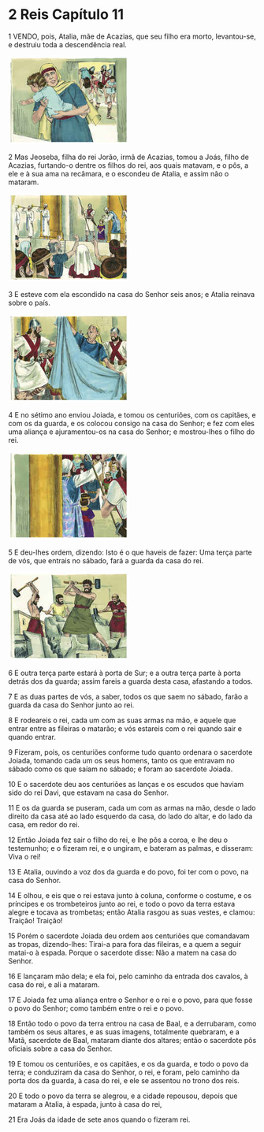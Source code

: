 # 2 Reis Capítulo 11

1	VENDO, pois, Atalia, mãe de Acazias, que seu filho era morto, levantou-se, e destruiu toda a descendência real.

![](.img/12_2Ki_11_01_RG.jpg)

2	Mas Jeoseba, filha do rei Jorão, irmã de Acazias, tomou a Joás, filho de Acazias, furtando-o dentre os filhos do rei, aos quais matavam, e o pôs, a ele e à sua ama na recâmara, e o escondeu de Atalia, e assim não o mataram.

![](.img/12_2Ki_11_02_RG.jpg)

3	E esteve com ela escondido na casa do Senhor seis anos; e Atalia reinava sobre o país.

![](.img/12_2Ki_11_03_RG.jpg)

4	E no sétimo ano enviou Joiada, e tomou os centuriões, com os capitães, e com os da guarda, e os colocou consigo na casa do Senhor; e fez com eles uma aliança e ajuramentou-os na casa do Senhor; e mostrou-lhes o filho do rei.

![](.img/12_2Ki_11_04_RG.jpg)

5	E deu-lhes ordem, dizendo: Isto é o que haveis de fazer: Uma terça parte de vós, que entrais no sábado, fará a guarda da casa do rei.

![](.img/12_2Ki_11_05_RG.jpg)

6	E outra terça parte estará à porta de Sur; e a outra terça parte à porta detrás dos da guarda; assim fareis a guarda desta casa, afastando a todos.

7	E as duas partes de vós, a saber, todos os que saem no sábado, farão a guarda da casa do Senhor junto ao rei.

8	E rodeareis o rei, cada um com as suas armas na mão, e aquele que entrar entre as fileiras o matarão; e vós estareis com o rei quando sair e quando entrar.

9	Fizeram, pois, os centuriões conforme tudo quanto ordenara o sacerdote Joiada, tomando cada um os seus homens, tanto os que entravam no sábado como os que saíam no sábado; e foram ao sacerdote Joiada.

10	E o sacerdote deu aos centuriões as lanças e os escudos que haviam sido do rei Davi, que estavam na casa do Senhor.

11	E os da guarda se puseram, cada um com as armas na mão, desde o lado direito da casa até ao lado esquerdo da casa, do lado do altar, e do lado da casa, em redor do rei.

12	Então Joiada fez sair o filho do rei, e lhe pôs a coroa, e lhe deu o testemunho; e o fizeram rei, e o ungiram, e bateram as palmas, e disseram: Viva o rei!

13	E Atalia, ouvindo a voz dos da guarda e do povo, foi ter com o povo, na casa do Senhor.

14	E olhou, e eis que o rei estava junto à coluna, conforme o costume, e os príncipes e os trombeteiros junto ao rei, e todo o povo da terra estava alegre e tocava as trombetas; então Atalia rasgou as suas vestes, e clamou: Traição! Traição!

15	Porém o sacerdote Joiada deu ordem aos centuriões que comandavam as tropas, dizendo-lhes: Tirai-a para fora das fileiras, e a quem a seguir matai-o à espada. Porque o sacerdote disse: Não a matem na casa do Senhor.

16	E lançaram mão dela; e ela foi, pelo caminho da entrada dos cavalos, à casa do rei, e ali a mataram.

17	E Joiada fez uma aliança entre o Senhor e o rei e o povo, para que fosse o povo do Senhor; como também entre o rei e o povo.

18	Então todo o povo da terra entrou na casa de Baal, e a derrubaram, como também os seus altares, e as suas imagens, totalmente quebraram, e a Matã, sacerdote de Baal, mataram diante dos altares; então o sacerdote pôs oficiais sobre a casa do Senhor.

19	E tomou os centuriões, e os capitães, e os da guarda, e todo o povo da terra; e conduziram da casa do Senhor, o rei, e foram, pelo caminho da porta dos da guarda, à casa do rei, e ele se assentou no trono dos reis.

20	E todo o povo da terra se alegrou, e a cidade repousou, depois que mataram a Atalia, à espada, junto à casa do rei,

21	Era Joás da idade de sete anos quando o fizeram rei.

